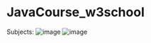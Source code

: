# JavaCourse_w3school

Subjects:
![image](https://github.com/pxl-me/JavaCourse_w3school/assets/57193759/32b07564-4c9a-431e-82c9-cb8fd88ff429)
![image](https://github.com/pxl-me/JavaCourse_w3school/assets/57193759/e17117b2-3e6e-426f-9a4d-6c64c697329c)
